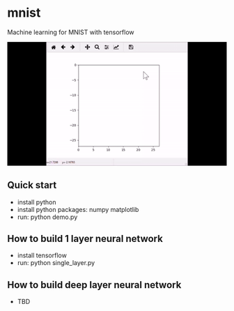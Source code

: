 # mnist
Machine learning for MNIST with tensorflow

![python](mnist.gif)

## Quick start
- install python
- install python packages: numpy matplotlib
- run: python demo.py

## How to build 1 layer neural network
- install tensorflow
- run: python single_layer.py

## How to build deep layer neural network
- TBD